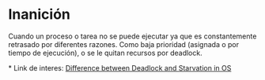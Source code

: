 # Inanición

Cuando un proceso o tarea no se puede ejecutar ya que es constantemente retrasado por diferentes razones. Como baja prioridad (asignada o por tiempo de ejecución), o se le quitan recursos por deadlock.

\* Link de interes: [Difference between Deadlock and Starvation in OS](https://www.geeksforgeeks.org/difference-between-deadlock-and-starvation-in-os/)